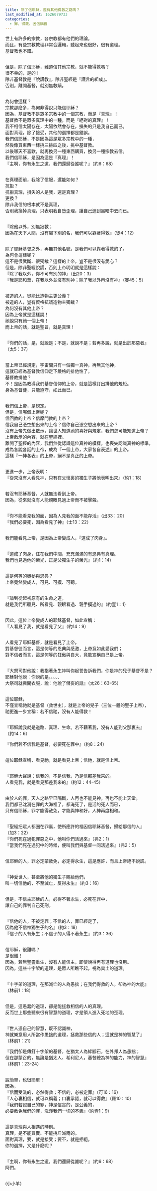 ```yaml
---
title: 除了信耶穌，還有其他得救之路嗎？
last_modified_at: 1626079733
categories:
  - 罪、得救、因信稱義
---
```


<p>世上有許多的宗教，各宗教都有他們的理論。<br>
而且，有些宗教教理非常合邏輯，聽起來也很好，很有道理。<br>
基督教也不錯。</p>

<p><br>
但是，除了信耶穌，難道信其他宗教，就不能得救嗎？<br>
很不幸的，是的！<br>
除非基督教是『說謊教』，除非聖經是『謊言的組成』。<br>
否則，離開基督，就別無救贖。</p>

<p><br>
為何會這樣？<br>
宗教那麼多，為何非得說只能信耶穌？<br>
因為，基督教不是眾多宗教中的一個宗教，而是『真理』！<br>
基督教不是眾多真理中的一種，而是『絕對的真理』！<br>
我不相信太陽存在，太陽依然會存在，損失的只是我自己而已。<br>
面對真理，除了接受，其他的選擇都是錯誤。<br>
我們信耶穌，不是因為這是眾多宗教中的一種，<br>
然後像買東西一樣挑三撿四之後，挑中基督教。<br>
以後哪天不喜歡，就再換另一種東西購買，換另一種宗教去信。<br>
我們信耶穌，是因為這是『真理』！<br>
『主啊，你有永生之道，我們還歸從誰呢？』（約6：68）</p>

<p><br>
在真理面前，我除了信服，還能如何？<br>
抗拒？<br>
抗拒真理，損失的人是我，還是真理？<br>
更換？<br>
除非我信的根本就不是真理，<br>
否則我換掉真理，只表明我自墮歪理，讓自己進到黑暗中去而已。</p>

<p><br>
『除他以外，別無拯救；<br>
因為在天下人間，沒有賜下別的名，我們可以靠著得救』（徒4：12）</p>

<p><br>
除了耶穌基督之外，再無其他名號，是我們可以靠著得救的了。<br>
為何會這樣呢？<br>
這不是很武斷、很獨裁？這樣的上帝，豈不是很沒有愛心？<br>
但是，除非聖經說謊，否則上帝明明就是這樣說：<br>
『除了我以外，你不可有別的神』（出20：3）<br>
『我是耶和華，在我以外並沒有別神；除了我以外再沒有神』（賽45：5）</p>

<p><br>
被造的人，豈能比造物主更公義？<br>
被造的人，豈有資格抗議造物主獨裁？<br>
為何沒有其他上帝？<br>
因為上帝就是這樣說！<br>
祂說只有祂一個上帝！<br>
而上帝的話，就是聖旨，就是真理！</p>

<p><br>
『你們的話，是，就說是；不是，就說不是；若再多說，就是出於那惡者』<br>
（太5：37）</p>

<p><br>
當上帝已經規定，宇宙間只有一個獨一真神，再無其他神，<br>
這就已經為基督教信仰定下嚴格的排他性了。<br>
基督教排他？<br>
不！是因為教導我們基督信仰的上帝，就是這樣訂出排他的規矩。<br>
身為基督徒，只能遵守，如此而已。</p>

<p><br>
我們信上帝，是規定。<br>
但是，信哪個上帝呢？<br>
信回教的上帝？信摩門教的上帝？<br>
信我自己憑空想出來的上帝？信你自己憑空想出來的上帝？<br>
沒有上帝先做出啟示，讓世人知道祂的喜好與規定，我們怎可能知道上帝？<br>
上帝啟示的內容，就在聖經裡。<br>
離開了聖經的內容，我們無從認識這位真神的模樣，也喪失認識真神的標準，<br>
成為各說各話的上帝，成為『一個上帝，大家各自表述』的上帝。<br>
這樣『一神各表』的上帝，絕不是真正的上帝。</p>

<p><br>
更進一步，上帝表明：<br>
『從來沒有人看見神，只有在父懷裏的獨生子將他表明出來』（約1：18）</p>

<p><br>
若沒有耶穌基督，人就無法看到上帝。<br>
因為，從來就沒有人能親眼見過上帝而不被擊殺。</p>

<p><br>
『你不能看見我的面，因為人見我的面不能存活』（出33：20）<br>
『我們必要死，因為看見了神』（士13：22）</p>

<p><br>
我們能看見上帝，是因為上帝變成人，『道成了肉身』。</p>

<p><br>
『道成了肉身，住在我們中間，充充滿滿的有恩典有真理。<br>
我們也見過他的榮光，正是父獨生子的榮光』（約1：14）</p>

<p><br>
這是何等的奧秘與恩典？<br>
上帝竟然變成人，可見、可摸、可聽。</p>

<p><br>
『論到從起初原有的生命之道，<br>
就是我們所聽見、所看見、親眼看過、親手摸過的』（約壹1：1）</p>

<p><br>
因此，這位上帝變成人的耶穌基督，如此宣稱：<br>
『人看見了我，就是看見了父』（約14：9）</p>

<p><br>
人看見了耶穌基督，就是看見了上帝。<br>
對基督徒而言，這是何等的恩典與感激，上帝竟如此愛我們；<br>
對不信者而言，這是何等的狂傲與自大，竟敢宣稱自己是上帝。</p>

<p><br>
『大祭司對他說：我指著永生神叫你起誓告訴我們，你是神的兒子基督不是？<br>
耶穌對他說：你說的是。、、、、<br>
大祭司就撕開衣服，說：他說了僭妄的話』（太26：63-65）</p>

<p><br>
這位耶穌，<br>
不僅宣稱祂就是基督（救世主），就是上帝的兒子（三位一體的聖子上帝），<br>
祂更進一步宣稱：若不信祂，沒有人能得救！</p>

<p><br>
『耶穌說我就是道路、真理、生命。若不藉著我，沒有人能到父那裏去』<br>
（約14：6）</p>

<p>『你們若不信我是基督，必要死在罪中』（約8：24）</p>

<p><br>
這位耶穌宣稱，看見祂，就是看見上帝；信祂，就是信上帝。</p>

<p><br>
『耶穌大聲說：信我的，不是信我，乃是信那差我來的。<br>
人看見我，就是看見那差我來的』（約12：44-45）</p>

<p><br>
由於人的罪，天人之路早已隔斷，人再也不能見神，再也不能上天堂。<br>
我們都已沈溺在罪的大海裡了，都淹死了，是活的死人而已，<br>
只有信耶穌，罪才能得赦免，才能與神和好，人神再度相和。</p>

<p><br>
『聖經把眾人都圈在罪裏，使所應許的福因信耶穌基督，歸給那信的人』<br>
（加3：22）<br>
『你們死在過犯罪惡之中，他叫你們活過來』（弗2：1）<br>
『當我們死在過犯中的時候，便叫我們與基督一同活過來』（弗2：5）</p>

<p><br>
信耶穌的人，罪必定蒙赦免，必定得永生，這是應許，而且上帝絕不說謊。</p>

<p><br>
『神愛世人，甚至將他的獨生子賜給他們，<br>
叫一切信他的，不至滅亡，反得永生』（約3：16）</p>

<p><br>
但是，不信主耶穌的人，必得不著永生，必死在罪中，<br>
讓自己的罪判自己死刑。</p>

<p><br>
『信他的人，不被定罪；不信的人，罪已經定了，<br>
因為他不信神獨生子的名』（約3：18）<br>
『信子的人有永生；不信子的人得不著永生』（約3：36）</p>

<p><br>
信耶穌，很難嗎？<br>
是很難！<br>
因為，若無聖靈重生，沒有人能信主，即使說得再有道理也沒用。<br>
因為，這些十字架的道理，是眾人所瞧不起，視為糞土的道理。</p>

<p><br>
『十字架的道理，在那滅亡的人為愚拙；在我們得救的人，卻為神的大能』<br>
（林前1：18）</p>

<p><br>
但是，這愚蠢的道理，卻是能拯救相信的人的真理。<br>
反而世上那些聽來很有智慧的道理，才是領人進入死地的歪理。</p>

<p><br>
『世人憑自己的智慧，既不認識神，<br>
神就樂意用人所當作愚拙的道理，拯救那些信的人；這就是神的智慧了』<br>
（林前1：21）</p>

<p>『我們卻是傳釘十字架的基督，在猶太人為絆腳石，在外邦人為愚拙；<br>
但在那蒙召的，無論是猶太人、希利尼人，基督總為神的能力，神的智慧』<br>
（林前1：23-24）</p>

<p><br>
說簡單，也很簡單！<br>
因為，<br>
『信而受洗的，必然得救；不信的，必被定罪』（可16：16）<br>
『人心裏相信，就可以稱義；口裏承認，就可以得救』（羅10：10）<br>
『我們若認自己的罪，神是信實的，是公義的，<br>
必要赦免我們的罪，洗淨我們一切的不義』（約壹1：9）</p>

<p><br>
這是真理與人相遇的時刻。<br>
真理，是不能買賣、不能挑斤減兩的。<br>
面對真理，要，就是接受；要不，就是拒絕。<br>
你的選擇，又是什麼呢？</p>

<p><br>
『主啊，你有永生之道，我們還歸從誰呢？』（約6：68）<br>
阿們。</p>

<p><br>
(小小羊）</p>

<p>&nbsp;</p>

<p>&nbsp;</p>


